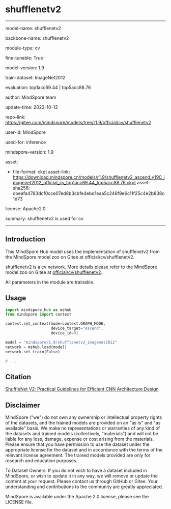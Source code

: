 # shufflenetv2

---

model-name: shufflenetv2

backbone-name: shufflenetv2

module-type: cv

fine-tunable: True

model-version: 1.9

train-dataset: ImageNet2012

evaluation: top1acc69.44 | top5acc88.76

author: MindSpore team

update-time: 2022-10-12

repo-link: <https://gitee.com/mindspore/models/tree/r1.9/official/cv/shufflenetv2>

user-id: MindSpore

used-for: inference

mindspore-version: 1.9

asset:

-
    file-format: ckpt
    asset-link: <https://download.mindspore.cn/models/r1.9/shufflenetv2_ascend_v190_imagenet2012_official_cv_top1acc69.44_top5acc88.76.ckpt>
    asset-sha256: cbeafa4783dcf0cce07ed8b3cbfe4ebd1eaa5c246f9e6c11f25c4e2b838c1d73

license: Apache2.0

summary: shufflenetv2 is used for cv

---

## Introduction

This MindSpore Hub model uses the implementation of shufflenetv2 from the MindSpore model zoo on Gitee at official/cv/shufflenetv2.

shufflenetv2 is a cv network. More details please refer to the MindSpore model zoo on Gitee at [official/cv/shufflenetv2](https://gitee.com/mindspore/models/blob/r1.9/official/cv/shufflenetv2/README.md).

All parameters in the module are trainable.

## Usage

```python
import mindspore_hub as mshub
from mindspore import context

context.set_context(mode=context.GRAPH_MODE,
                    device_target="Ascend",
                    device_id=0)

model = "mindspore/1.9/shufflenetv2_imagenet2012"
network = mshub.load(model)
network.set_train(False)

# ...
```

## Citation

[ShuffleNet V2: Practical Guidelines for Efficient CNN Architecture Design](https://arxiv.org/pdf/1807.11164.pdf)

## Disclaimer

MindSpore ("we") do not own any ownership or intellectual property rights of the datasets, and the trained models are provided on an "as is" and "as available" basis. We make no representations or warranties of any kind of the datasets and trained models (collectively, “materials”) and will not be liable for any loss, damage, expense or cost arising from the materials. Please ensure that you have permission to use the dataset under the appropriate license for the dataset and in accordance with the terms of the relevant license agreement. The trained models provided are only for research and education purposes.

To Dataset Owners: If you do not wish to have a dataset included in MindSpore, or wish to update it in any way, we will remove or update the content at your request. Please contact us through GitHub or Gitee. Your understanding and contributions to the community are greatly appreciated.

MindSpore is available under the Apache 2.0 license, please see the LICENSE file.
